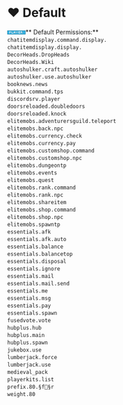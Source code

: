 # ❤ Default

![](../.gitbook/assets/player.png)** Default Permissions:**\
`chatitemdisplay.command.display.`\
`chatitemdisplay.display. `\
`DecorHeads.DropHeads `\
`DecorHeads.Wiki `\
`autoshulker.craft.autoshulker `\
`autoshulker.use.autoshulker `\
`booknews.news `\
`bukkit.command.tps `\
`discordsrv.player `\
`doorsreloaded.doubledoors `\
`doorsreloaded.knock `\
`elitemobs.adventurersguild.teleport `\
`elitemobs.back.npc `\
`elitemobs.currency.check `\
`elitemobs.currency.pay `\
`elitemobs.customshop.command `\
`elitemobs.customshop.npc `\
`elitemobs.dungeontp `\
`elitemobs.events `\
`elitemobs.quest `\
`elitemobs.rank.command `\
`elitemobs.rank.npc `\
`elitemobs.shareitem `\
`elitemobs.shop.command `\
`elitemobs.shop.npc `\
`elitemobs.spawntp `\
`essentials.afk `\
`essentials.afk.auto `\
`essentials.balance `\
`essentials.balancetop `\
`essentials.disposal `\
`essentials.ignore `\
`essentials.mail `\
`essentials.mail.send `\
`essentials.me `\
`essentials.msg `\
`essentials.pay `\
`essentials.spawn `\
`fusedvote.vote `\
`hubplus.hub `\
`hubplus.main `\
`hubplus.spawn `\
`jukebox.use `\
`lumberjack.force `\
`lumberjack.use `\
`medieval_pack `\
`playerkits.list `\
`prefix.80.§f§r `\
`weight.80`
